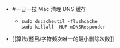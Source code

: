 - #一日一技 Mac 清理 DNS 缓存
	- ```shell
	  sudo dscacheutil -flushcache
	  sudo killall -HUP mDNSResponder
	  ```
- [[算法/题目/字符频次唯一的最小删除次数]]